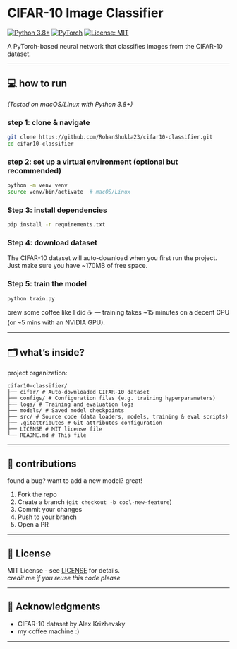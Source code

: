 # CIFAR-10 Image Classifier 

[![Python 3.8+](https://img.shields.io/badge/python-3.8%2B-blue.svg)](https://www.python.org/downloads/)
[![PyTorch](https://img.shields.io/badge/PyTorch-1.12%2B-orange.svg)](https://pytorch.org/)
[![License: MIT](https://img.shields.io/badge/License-MIT-yellow.svg)](https://opensource.org/licenses/MIT)

A PyTorch-based neural network that classifies images from the CIFAR-10 dataset.

---

## 💻 how to run
 
*(Tested on macOS/Linux with Python 3.8+)*

### step 1: clone & navigate
```bash
git clone https://github.com/RohanShukla23/cifar10-classifier.git
cd cifar10-classifier
```

### step 2: set up a virtual environment (optional but recommended)
```bash
python -m venv venv
source venv/bin/activate  # macOS/Linux
```

### Step 3: install dependencies
```bash
pip install -r requirements.txt
```

### Step 4: download dataset
The CIFAR-10 dataset will auto-download when you first run the project. Just make sure you have ~170MB of free space.

### Step 5: train the model
```bash
python train.py
```
brew some coffee like I did ☕ — training takes ~15 minutes on a decent CPU (or ~5 mins with an NVIDIA GPU).

---

## 🗂️ what’s inside?
project organization:
```
cifar10-classifier/
├── cifar/ # Auto‑downloaded CIFAR‑10 dataset
├── configs/ # Configuration files (e.g. training hyperparameters)
├── logs/ # Training and evaluation logs
├── models/ # Saved model checkpoints
├── src/ # Source code (data loaders, models, training & eval scripts)
├── .gitattributes # Git attributes configuration
├── LICENSE # MIT license file
└── README.md # This file
```

---

## 🤝 contributions
found a bug? want to add a new model? great!  
1. Fork the repo  
2. Create a branch (`git checkout -b cool-new-feature`)  
3. Commit your changes  
4. Push to your branch  
5. Open a PR  

---

## 📜 License
MIT License - see [LICENSE](LICENSE) for details.  
*credit me if you reuse this code please*

---

## 🙏 Acknowledgments
- CIFAR-10 dataset by Alex Krizhevsky
- my coffee machine :)

---
